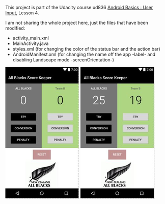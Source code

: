 This project is part of the Udacity course ud836 [Android Basics : User Input](https://www.udacity.com/course/android-basics-user-input--ud836), Lesson 4.



I am not sharing the whole project here, just the files that have been modified:
* activity_main.xml
* MainActivity.java
* styles.xml  (for changing the color of the status bar and the action bar)
* AndroidManifest.xml   (for changing the name off the app -label- and disabling Landscape mode -screenOrientation-)




![Screenshot 1](img/ab1.JPG)  ![Screenshot 1](img/ab2.JPG)
